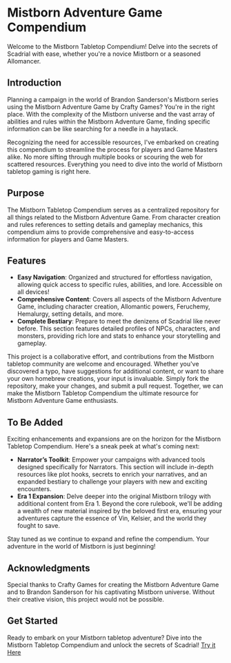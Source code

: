 # Mistborn Adventure Game Compendium
Welcome to the Mistborn Tabletop Compendium! Delve into the secrets of Scadrial with ease, whether you're a novice Mistborn or a seasoned Allomancer.

## Introduction
Planning a campaign in the world of Brandon Sanderson's Mistborn series using the Mistborn Adventure Game by Crafty Games? You're in the right place. With the complexity of the Mistborn universe and the vast array of abilities and rules within the Mistborn Adventure Game, finding specific information can be like searching for a needle in a haystack.

Recognizing the need for accessible resources, I've embarked on creating this compendium to streamline the process for players and Game Masters alike. No more sifting through multiple books or scouring the web for scattered resources. Everything you need to dive into the world of Mistborn tabletop gaming is right here.

## Purpose
The Mistborn Tabletop Compendium serves as a centralized repository for all things related to the Mistborn Adventure Game. From character creation and rules references to setting details and gameplay mechanics, this compendium aims to provide comprehensive and easy-to-access information for players and Game Masters.

## Features
- **Easy Navigation**: Organized and structured for effortless navigation, allowing quick access to specific rules, abilities, and lore. Accessible on all devices!
- **Comprehensive Content**: Covers all aspects of the Mistborn Adventure Game, including character creation, Allomantic powers, Feruchemy, Hemalurgy, setting details, and more.
- **Complete Bestiary**: Prepare to meet the denizens of Scadrial like never before. This section features detailed profiles of NPCs, characters, and monsters, providing rich lore and stats to enhance your storytelling and gameplay.
 
This project is a collaborative effort, and contributions from the Mistborn tabletop community are welcome and encouraged. Whether you've discovered a typo, have suggestions for additional content, or want to share your own homebrew creations, your input is invaluable. Simply fork the repository, make your changes, and submit a pull request. Together, we can make the Mistborn Tabletop Compendium the ultimate resource for Mistborn Adventure Game enthusiasts.

## To Be Added
Exciting enhancements and expansions are on the horizon for the Mistborn Tabletop Compendium. Here's a sneak peek at what's coming next:

- **Narrator’s Toolkit**: Empower your campaigns with advanced tools designed specifically for Narrators. This section will include in-depth resources like plot hooks, secrets to enrich your narratives, and an expanded bestiary to challenge your players with new and exciting encounters.
- **Era 1 Expansion**: Delve deeper into the original Mistborn trilogy with additional content from Era 1. Beyond the core rulebook, we'll be adding a wealth of new material inspired by the beloved first era, ensuring your adventures capture the essence of Vin, Kelsier, and the world they fought to save.

Stay tuned as we continue to expand and refine the compendium. Your adventure in the world of Mistborn is just beginning!

## Acknowledgments
Special thanks to Crafty Games for creating the Mistborn Adventure Game and to Brandon Sanderson for his captivating Mistborn universe. Without their creative vision, this project would not be possible.

## Get Started
Ready to embark on your Mistborn tabletop adventure? Dive into the Mistborn Tabletop Compendium and unlock the secrets of Scadrial!
[Try it Here](https://alex-gillis.github.io/mistborn-ttrpg/)
